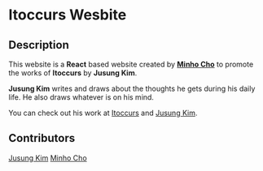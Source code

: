 # Itoccurs Wesbite

## Description
This website is a **React** based website created by **[Minho Cho](https://github.com/mc811mc)** to promote the works of **Itoccurs** by **Jusung Kim**. 

**Jusung Kim** writes and draws about the thoughts he gets during his daily life. He also draws whatever is on his mind. 

You can check out his work at [Itoccurs](https://www.instagram.com/itoccurs_to/) and [Jusung Kim](https://www.instagram.com/horololofly/).

## Contributors
[Jusung Kim](https://www.instagram.com/horololofly/)
[Minho Cho](https://github.com/mc811mc)